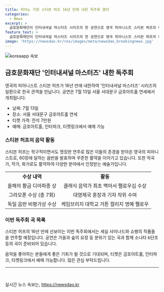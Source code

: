 ```yaml
---
title: 피아노 거장 스티븐 허프 16년 만에 내한 독주회 열어
categories:
  - News
excerpt: >
  금호문화재단이 인터내셔널 마스터즈 시리즈의 한 공연으로 영국 피아니스트 스티븐 허프의 내한 독주회를 7월 13일 서울에서 개최한다. 스티븐 허프는 학구적이면서도 명징한 연주로 많은 이들의 존경을 받아온 음악가이며, 이번 공연에서는 세실 샤미나드와 리스트의 곡들을 연주할 예정이다. 티켓은 전석 7만원으로 금호아트홀, 인터파크, 티켓링크에서 예매 가능하다.
feature_text: >
  금호문화재단이 인터내셔널 마스터즈 시리즈의 한 공연으로 영국 피아니스트 스티븐 허프의 내한 독주회를 7월 13일 서울에서 개최한다. 스티븐 허프는 학구적이면서도 명징한 연주로 많은 이들의 존경을 받아온 음악가이며, 이번 공연에서는 세실 샤미나드와 리스트의 곡들을 연주할 예정이다. 티켓은 전석 7만원으로 금호아트홀, 인터파크, 티켓링크에서 예매 가능하다.
image: 'https://newsdao.kr/res/images/meta/newsdao_breakingnews.jpg'
---
```


<p><img src="https://newsdao.kr/res/images/meta/newsdao_breakingnews.jpg" alt="koreaapp 속보" /></p>

<h2 data-ke-size="size26">금호문화재단 '인터내셔널 마스터즈' 내한 독주회</h2>

<p data-ke-size="size16">영국의 피아니스트 스티븐 허프가 16년 만에 내한하여 '인터내셔널 마스터즈' 시리즈의 일환으로 한국 관객을 만납니다. 공연은 7월 13일 서울 서대문구 금호아트홀 연세에서 개최됩니다.</p>

<ul>
<li>날짜: 7월 13일</li>
<li>장소: 서울 서대문구 금호아트홀 연세</li>
<li>티켓 가격: 전석 7만원</li>
<li>예매: 금호아트홀, 인터파크, 티켓링크에서 예매 가능</li>
</ul>

<h3>스티븐 허프의 음악 활동</h3>

<p data-ke-size="size16">스티븐 허프는 학구적이면서도 명징한 연주로 많은 이들의 존경을 받아온 영국의 피아니스트로, 60장에 달하는 음반을 발표하며 꾸준한 활약을 이어가고 있습니다. 또한 작곡가, 작가, 화가로도 활약하여 다양한 분야에서 인정받는 예술가입니다.</p>

<table>
<tr>
<td style="text-align: center; height: 17px;"><b>수상 내역</b></td>
<td style="text-align: center; height: 17px;"><b>활동</b></td>
</tr>
<tr>
<td style="text-align: center; height: 17px;">올해의 황금 디아파종 상</td>
<td style="text-align: center; height: 17px;">클래식 음악가 최초 맥아서 펠로우십 수상</td>
</tr>
<tr>
<td style="text-align: center; height: 17px;">그라모폰 수상 (총 7회)</td>
<td style="text-align: center; height: 17px;">대영제국 훈장과 기자 작위 수여</td>
</tr>
<tr>
<td style="text-align: center; height: 17px;">독일 음반 비평가상 수상</td>
<td style="text-align: center; height: 17px;">케임브리지 대학교 거튼 컬리지 명예 펠로우</td>
</tr>
</table>

<h3>이번 독주회 곡 목록</h3>

<p data-ke-size="size16">스티븐 허프의 16년 만에 선보이는 이번 독주회에서는 세실 샤미나드와 쇼팽의 작품들을 연주할 예정입니다. 공연은 가을과 숲의 요정 등 분위기 있는 곡과 함께 소나타 b단조 등의 곡이 준비되어 있습니다.</p>

<p data-ke-size="size16">음악을 좋아하는 분들에게 좋은 기회가 될 것으로 기대되며, 티켓은 금호아트홀, 인터파크, 티켓링크에서 예매 가능합니다. 많은 관심 부탁드립니다.</p>

<hr>

<p data-ke-size="size16">&nbsp;</p>
실시간 뉴스 속보는, <a href="https://newsdao.kr" rel="dofollow">https://newsdao.kr</a>


